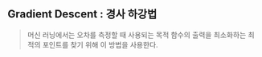 ## Gradient Descent : 경사 하강법
> 머신 러닝에서는 오차를 측정할 때 사용되는 목적 함수의 출력을 최소화하는 최적의 포인트를 찾기 위해 이 방법을 사용한다.
>
> 
